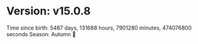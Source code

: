# Version: v15.0.8
Time since birth: 5487 days, 131688 hours, 7901280 minutes, 474076800 seconds
Season: Autumn 🍁
